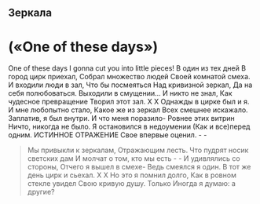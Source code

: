 [comment]: <> (@formatter:off)
[@author]: <> "Gargoyle"
[@date]: <> "2004-01-01 00:00"
[@genre]: <> "poetry"

Зеркала
---

# («One of these days») #
One of these days
I gonna cut you into little pieces!
В один из тех дней
В город цирк приехал,
Собрал множество людей
Своей комнатой смеха.
И входили люди в зал,
Что бы посмеяться
Над кривизной зеркал,
Да на себя полюбоваться.
Выходили в смущении...
И никто не знал,
Как чудесное превращение
Творил этот зал.
Х Х
Однажды в цирке был и я.
И мне любопытно стало,
Какое же из зеркал
Всех смешнее искажало.
Заплатив, я был внутри.
И что меня поразило-
Ровнее этих витрин
Ничто, никогда не было.
Я остановился в недоумении
(Как и все)перед одним.
ИСТИННОЕ ОТРАЖЕНИЕ
Свое впервые оценил.
\- -
>Мы привыкли к зеркалам,
Отражающим лесть.
Что пудрят носик светских дам
И молчат о том, кто мы есть
\- -
И удивлялись со стороны,
Отчего я вышел в смехе-
Ведь смеялся я один.
В тот же день цирк и сьехал.
Х Х
Но это я помнил долго,
Как в ровном стекле увидел
Свою кривую душу. Только
Иногда я думаю: а другие?
